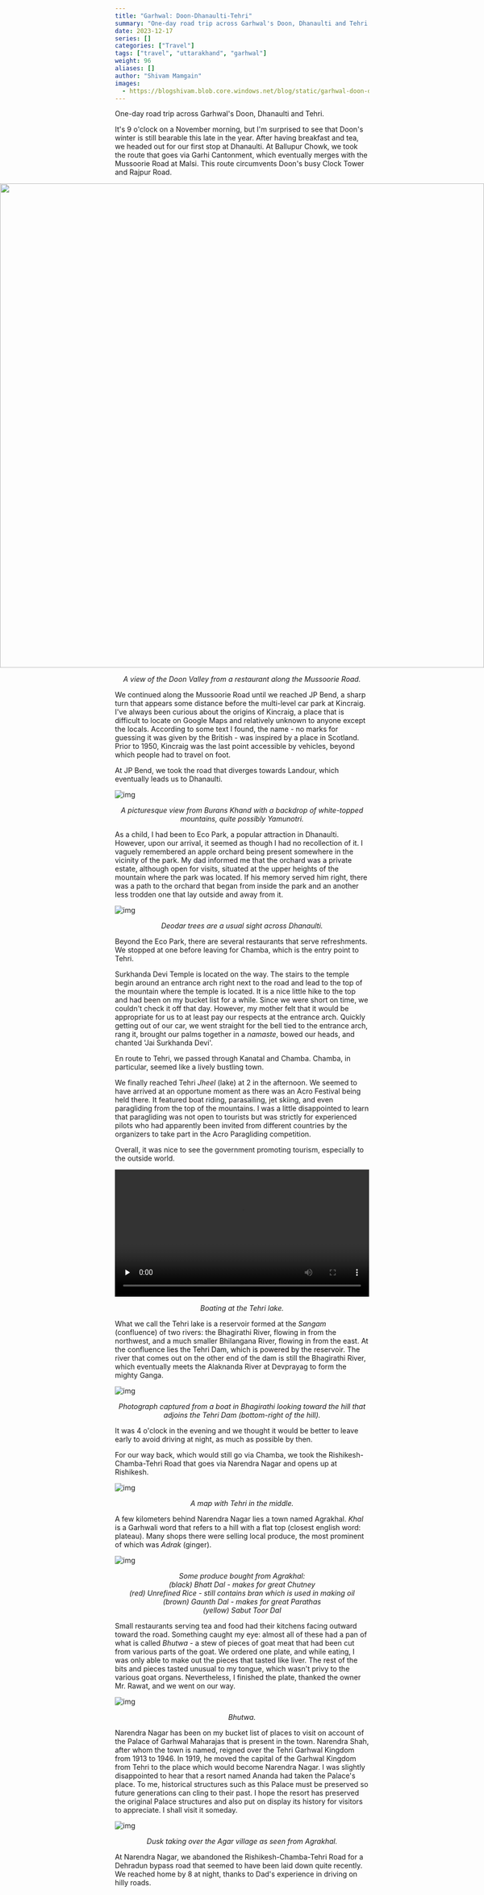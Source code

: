 ```yaml
---
title: "Garhwal: Doon-Dhanaulti-Tehri"
summary: "One-day road trip across Garhwal's Doon, Dhanaulti and Tehri."
date: 2023-12-17
series: []
categories: ["Travel"]
tags: ["travel", "uttarakhand", "garhwal"]
weight: 96
aliases: []
author: "Shivam Mamgain"
images:
  - https://blogshivam.blob.core.windows.net/blog/static/garhwal-doon-dhanaulti-tehri/IMG_20231127_151726.jpg
---
```


One-day road trip across Garhwal's Doon, Dhanaulti and Tehri.

It's 9 o'clock on a November morning, but I'm surprised to see that Doon's winter is still bearable this late in the year. After having breakfast and tea, we headed out for our first stop at Dhanaulti. At Ballupur Chowk, we took the route that goes via Garhi Cantonment, which eventually merges with the Mussoorie Road at Malsi. This route circumvents Doon's busy Clock Tower and Rajpur Road.

<img src="https://blogshivam.blob.core.windows.net/blog/static/garhwal-doon-dhanaulti-tehri/PANO_20231127_101614.jpg" style="	left: 50%; margin-left: -50vw; margin-right: -50vw; max-width: 100vw; position: relative; right: 50%; width: 100vw;" />

<div style="text-align: center;">
  <p><em>A view of the Doon Valley from a restaurant along the Mussoorie Road.</em></p>
</div>

We continued along the Mussoorie Road until we reached JP Bend, a sharp turn that appears some distance before the multi-level car park at Kincraig. I've always been curious about the origins of Kincraig, a place that is difficult to locate on Google Maps and relatively unknown to anyone except the locals. According to some text I found, the name - no marks for guessing it was given by the British - was inspired by a place in Scotland. Prior to 1950, Kincraig was the last point accessible by vehicles, beyond which people had to travel on foot.

At JP Bend, we took the road that diverges towards Landour, which eventually leads us to Dhanaulti.

![img](https://blogshivam.blob.core.windows.net/blog/static/garhwal-doon-dhanaulti-tehri/IMG_20231127_114812.jpg)

<div style="text-align: center;">
  <p><em>A picturesque view from Burans Khand with a backdrop of white-topped mountains, quite possibly Yamunotri.</em></p>
</div>

As a child, I had been to Eco Park, a popular attraction in Dhanaulti. However, upon our arrival, it seemed as though I had no recollection of it. I vaguely remembered an apple orchard being present somewhere in the vicinity of the park. My dad informed me that the orchard was a private estate, although open for visits, situated at the upper heights of the mountain where the park was located. If his memory served him right, there was a path to the orchard that began from inside the park and an another less trodden one that lay outside and away from it.

![img](https://blogshivam.blob.core.windows.net/blog/static/garhwal-doon-dhanaulti-tehri/IMG_20231127_121030.jpg)

<div style="text-align: center;">
  <p><em>Deodar trees are a usual sight across Dhanaulti.</em></p>
</div>

Beyond the Eco Park, there are several restaurants that serve refreshments. We stopped at one before leaving for Chamba, which is the entry point to Tehri.

Surkhanda Devi Temple is located on the way. The stairs to the temple begin around an entrance arch right next to the road and lead to the top of the mountain where the temple is located. It is a nice little hike to the top and had been on my bucket list for a while. Since we were short on time, we couldn't check it off that day. However, my mother felt that it would be appropriate for us to at least pay our respects at the entrance arch. Quickly getting out of our car, we went straight for the bell tied to the entrance arch, rang it, brought our palms together in a _namaste_, bowed our heads, and chanted 'Jai Surkhanda Devi'.

En route to Tehri, we passed through Kanatal and Chamba. Chamba, in particular, seemed like a lively bustling town.

We finally reached Tehri _Jheel_ (lake) at 2 in the afternoon. We seemed to have arrived at an opportune moment as there was an Acro Festival being held there. It featured boat riding, parasailing, jet skiing, and even paragliding from the top of the mountains. I was a little disappointed to learn that paragliding was not open to tourists but was strictly for experienced pilots who had apparently been invited from different countries by the organizers to take part in the Acro Paragliding competition.

Overall, it was nice to see the government promoting tourism, especially to the outside world.

<video width=100% controls preload="none">
  <source src="https://blogshivam.blob.core.windows.net/blog/static/garhwal-doon-dhanaulti-tehri/VID_20231127_151214.mp4" type="video/mp4" />
  Video
</video>

<div style="text-align: center;">
  <p><em>Boating at the Tehri lake.</em></p>
</div>

What we call the Tehri lake is a reservoir formed at the _Sangam_ (confluence) of two rivers: the Bhagirathi River, flowing in from the northwest, and a much smaller Bhilangana River, flowing in from the east. At the confluence lies the Tehri Dam, which is powered by the reservoir. The river that comes out on the other end of the dam is still the Bhagirathi River, which eventually meets the Alaknanda River at Devprayag to form the mighty Ganga.

![img](https://blogshivam.blob.core.windows.net/blog/static/garhwal-doon-dhanaulti-tehri/IMG_20231127_151726.jpg)

<div style="text-align: center;">
  <p><em>Photograph captured from a boat in Bhagirathi looking toward the hill that adjoins the Tehri Dam (bottom-right of the hill).</em></p>
</div>

It was 4 o'clock in the evening and we thought it would be better to leave early to avoid driving at night, as much as possible by then.

For our way back, which would still go via Chamba, we took the Rishikesh-Chamba-Tehri Road that goes via Narendra Nagar and opens up at Rishikesh.

![img](https://blogshivam.blob.core.windows.net/blog/static/garhwal-doon-dhanaulti-tehri/IMG_20231127_164315.jpg)

<div style="text-align: center;">
  <p><em>A map with Tehri in the middle.</em></p>
</div>

A few kilometers behind Narendra Nagar lies a town named Agrakhal. _Khal_ is a Garhwali word that refers to a hill with a flat top (closest english word: plateau). Many shops there were selling local produce, the most prominent of which was _Adrak_ (ginger).

![img](https://blogshivam.blob.core.windows.net/blog/static/garhwal-doon-dhanaulti-tehri/IMG_20231127_203535.jpg)

<div style="text-align: center;">
  <p><em>
Some produce bought from Agrakhal:<br>
(black) Bhatt Dal - makes for great Chutney<br>
(red) Unrefined Rice - still contains bran which is used in making oil<br>
(brown) Gaunth Dal - makes for great Parathas<br>
(yellow) Sabut Toor Dal
  </em></p>
</div>

Small restaurants serving tea and food had their kitchens facing outward toward the road. Something caught my eye: almost all of these had a pan of what is called _Bhutwa_ - a stew of pieces of goat meat that had been cut from various parts of the goat. We ordered one plate, and while eating, I was only able to make out the pieces that tasted like liver. The rest of the bits and pieces tasted unusual to my tongue, which wasn't privy to the various goat organs. Nevertheless, I finished the plate, thanked the owner Mr. Rawat, and we went on our way.

![img](https://blogshivam.blob.core.windows.net/blog/static/garhwal-doon-dhanaulti-tehri/IMG_20231127_174358.jpg)

<div style="text-align: center;">
  <p><em>Bhutwa.</em></p>
</div>

Narendra Nagar has been on my bucket list of places to visit on account of the Palace of Garhwal Maharajas that is present in the town. Narendra Shah, after whom the town is named, reigned over the Tehri Garhwal Kingdom from 1913 to 1946. In 1919, he moved the capital of the Garhwal Kingdom from Tehri to the place which would become Narendra Nagar. I was slightly disappointed to hear that a resort named Ananda had taken the Palace's place. To me, historical structures such as this Palace must be preserved so future generations can cling to their past. I hope the resort has preserved the original Palace structures and also put on display its history for visitors to appreciate. I shall visit it someday.

![img](https://blogshivam.blob.core.windows.net/blog/static/garhwal-doon-dhanaulti-tehri/IMG_20231127_180603.jpg)

<div style="text-align: center;">
  <p><em>Dusk taking over the Agar village as seen from Agrakhal.</em></p>
</div>

At Narendra Nagar, we abandoned the Rishikesh-Chamba-Tehri Road for a Dehradun bypass road that seemed to have been laid down quite recently. We reached home by 8 at night, thanks to Dad's experience in driving on hilly roads.
